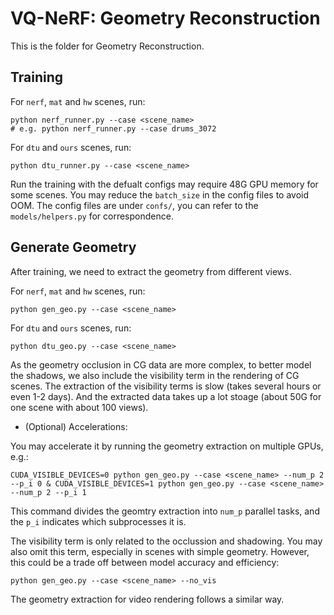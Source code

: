 # VQ-NeRF: Geometry Reconstruction

This is the folder for Geometry Reconstruction.


## Training

For `nerf`, `mat` and `hw` scenes, run:

```shell
python nerf_runner.py --case <scene_name>
# e.g. python nerf_runner.py --case drums_3072
```

For `dtu` and `ours` scenes, run:

```shell
python dtu_runner.py --case <scene_name>
```

Run the training with the defualt configs may require 48G GPU memory for some scenes. You may reduce the `batch_size` in the config files to avoid OOM. The config files are under `confs/`, you can refer to the `models/helpers.py` for correspondence.

## Generate Geometry

After training, we need to extract the geometry from different views.

For `nerf`, `mat` and `hw` scenes, run:

```shell
python gen_geo.py --case <scene_name>
```

For `dtu` and `ours` scenes, run:

```shell
python dtu_geo.py --case <scene_name>
```

As the geometry occlusion in CG data are more complex, to better model the shadows, we also include the visibility term in the rendering of CG scenes. The extraction of the visibility terms is slow (takes several hours or even 1-2 days). And the extracted data takes up a lot stoage (about 50G for one scene with about 100 views).

- (Optional) Accelerations:

You may accelerate it by running the geometry extraction on multiple GPUs, e.g.:

```shell
CUDA_VISIBLE_DEVICES=0 python gen_geo.py --case <scene_name> --num_p 2 --p_i 0 & CUDA_VISIBLE_DEVICES=1 python gen_geo.py --case <scene_name> --num_p 2 --p_i 1
```
This command divides the geomtry extraction into `num_p` parallel tasks, and the `p_i` indicates which subprocesses it is.

The visibility term is only related to the occlussion and shadowing. You may also omit this term, especially in scenes with simple geometry. However, this could be a trade off between model accuracy and efficiency:

```shell
python gen_geo.py --case <scene_name> --no_vis
```

The geometry extraction for video rendering follows a similar way.

